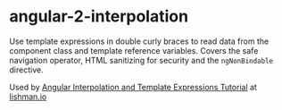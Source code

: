 # angular-2-interpolation

Use template expressions in double curly braces to read data from the component class and template reference variables. 
Covers the safe navigation operator, HTML sanitizing for security and the `ngNonBindable` directive.

Used by [Angular Interpolation and Template Expressions Tutorial](http://lishman.io/angular-2-interpolation) at [lishman.io](http://lishman.io)
